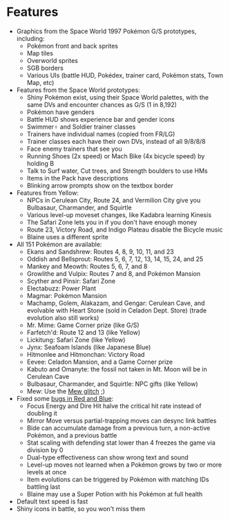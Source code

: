 # Features

- Graphics from the Space World 1997 Pokémon G/S prototypes, including:
   - Pokémon front and back sprites
   - Map tiles
   - Overworld sprites
   - SGB borders
   - Various UIs (battle HUD, Pokédex, trainer card, Pokémon stats, Town Map, etc)
- Features from the Space World prototypes:
   - Shiny Pokémon exist, using their Space World palettes, with the same DVs and encounter chances as G/S (1 in 8,192)
   - Pokémon have genders
   - Battle HUD shows experience bar and gender icons
   - Swimmer♀ and Soldier trainer classes
   - Trainers have individual names (copied from FR/LG)
   - Trainer classes each have their own DVs, instead of all 9/8/8/8
   - Face enemy trainers that see you
   - Running Shoes (2x speed) or Mach Bike (4x bicycle speed) by holding B
   - Talk to Surf water, Cut trees, and Strength boulders to use HMs
   - Items in the Pack have descriptions
   - Blinking arrow prompts show on the textbox border
- Features from Yellow:
   - NPCs in Cerulean City, Route 24, and Vermilion City give you Bulbasaur, Charmander, and Squirtle
   - Various level-up moveset changes, like Kadabra learning Kinesis
   - The Safari Zone lets you in if you don't have enough money
   - Route 23, Victory Road, and Indigo Plateau disable the Bicycle music
   - Blaine uses a different sprite
- All 151 Pokémon are available:
   - Ekans and Sandshrew: Routes 4, 8, 9, 10, 11, and 23
   - Oddish and Bellsprout: Routes 5, 6, 7, 12, 13, 14, 15, 24, and 25
   - Mankey and Meowth: Routes 5, 6, 7, and 8
   - Growlithe and Vulpix: Routes 7 and 8, and Pokémon Mansion
   - Scyther and Pinsir: Safari Zone
   - Electabuzz: Power Plant
   - Magmar: Pokémon Mansion
   - Machamp, Golem, Alakazam, and Gengar: Cerulean Cave, and evolvable with Heart Stone (sold in Celadon Dept. Store) (trade evolution also still works)
   - Mr. Mime: Game Corner prize (like G/S)
   - Farfetch'd: Route 12 and 13 (like Yellow)
   - Lickitung: Safari Zone (like Yellow)
   - Jynx: Seafoam Islands (like Japanese Blue)
   - Hitmonlee and Hitmonchan: Victory Road
   - Eevee: Celadon Mansion, and a Game Corner prize
   - Kabuto and Omanyte: the fossil not taken in Mt. Moon will be in Cerulean Cave
   - Bulbasaur, Charmander, and Squirtle: NPC gifts (like Yellow)
   - Mew: Use the [Mew glitch](https://bulbapedia.bulbagarden.net/wiki/Mew_glitch) ;)
- Fixed some [bugs in Red and Blue](https://forums.glitchcity.info/index.php?topic=7682.0):
   - Focus Energy and Dire Hit halve the critical hit rate instead of doubling it
   - Mirror Move versus partial-trapping moves can desync link battles
   - Bide can accumulate damage from a previous turn, a non-active Pokémon, and a previous battle
   - Stat scaling with defending stat lower than 4 freezes the game via division by 0
   - Dual-type effectiveness can show wrong text and sound
   - Level-up moves not learned when a Pokémon grows by two or more levels at once
   - Item evolutions can be triggered by Pokémon with matching IDs battling last
   - Blaine may use a Super Potion with his Pokémon at full health
- Default text speed is fast
- Shiny icons in battle, so you won't miss them
